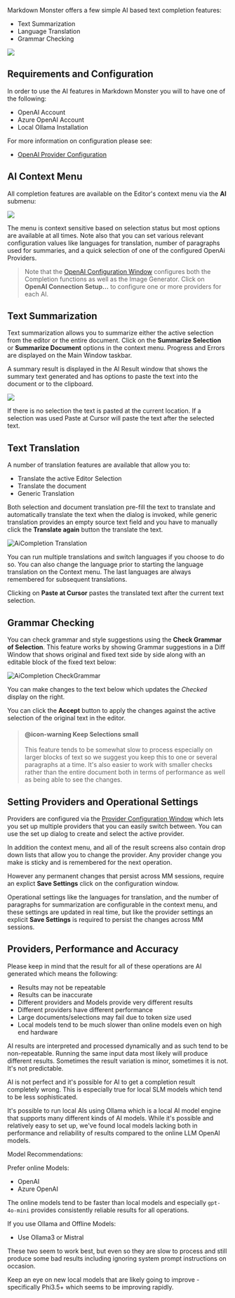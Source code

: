 Markdown Monster offers a few simple AI based text completion features:

* Text Summarization
* Language Translation
* Grammar Checking

![](https://github.com/RickStrahl/ImageDrop/blob/master/MarkdownMonster/AiCompletionFeatures.gif?raw=true)

## Requirements and Configuration
In order to use the AI features in Markdown Monster you will to have one of the following:

* OpenAI Account
* Azure OpenAI Account
* Local Ollama Installation

For more information on configuration please see:

* [OpenAI Provider Configuration](VFPS://Topic/_6Y41CLPFE)

## AI Context Menu
All completion features are available on the Editor's context menu via the **AI** submenu:

![](/images/AiCompletion_ContextMenu.png)

The menu is context sensitive based on selection status but most options are available at all times. Note also that you can set various relevant configuration values like languages for translation, number of paragraphs used for summaries, and a quick selection of one of the configured OpenAi Providers.

> Note that the [OpenAI Configuration Window](VFPS://Topic/_6Y41CLPFE) configures both the Completion functions as well as the Image Generator. Click on **OpenAI Connection Setup...** to configure one or more providers for each AI.

## Text Summarization
Text summarization allows you to summarize either the active selection from the editor or the entire document. Click on the **Summarize Selection** or **Summarize Document** options in the context menu.  Progress and Errors are displayed on the Main Window taskbar.

A summary result is displayed in the AI Result window that shows the summary text generated and has options to paste the text into the document or to the clipboard.

![](/images/AiCompletion_TextSummary.png)

If there is no selection the text is pasted at the current location. If a selection was used Paste at Cursor will paste the text after the selected text.

## Text Translation
A number of translation features are available that allow you to:

* Translate the active Editor Selection
* Translate the document
* Generic Translation

Both selection and document translation pre-fill the text to translate and automatically translate the text when the dialog is invoked, while generic translation provides an empty source text field and you have to manually click the **Translate again** button the translate the text.

![AiCompletion Translation](/images/AiCompletion_Translation.png)

You can run multiple translations and switch languages if you choose to do so. You can also change the language prior to starting the language translation on the Context menu. The last languages are always remembered for subsequent translations.

Clicking on **Paste at Cursor** pastes the translated text after the current text selection.

## Grammar Checking
You can check grammar and style suggestions using the **Check Grammar of Selection**. This feature works by showing Grammar suggestions in a Diff Window that shows original and fixed text side by side along with an editable block of the fixed text below:

![AiCompletion CheckGrammar](/images/AiCompletion_CheckGrammar.png)

You can make changes to the text below which updates the *Checked* display on the right.

You can click the **Accept** button to apply the changes against the active selection of the original text in the editor.

> #### @icon-warning Keep Selections small
> This feature tends to be somewhat slow to process especially on larger blocks of text so we suggest you keep this to one or several paragraphs at a time. It's also easier to work with smaller checks rather than the entire document both in terms of performance as well as being able to see the changes.

## Setting Providers and Operational Settings
Providers are configured via the [Provider Configuration Window](VFPS://Topic/_6Y41CLPFE) which lets you set up multiple providers that you can easily switch between. You can use the set up dialog to create and select the active provider. 

In addition the context menu, and all of the result screens also contain drop down lists that allow you to change the provider. Any provider change you make is sticky and is remembered for the next operation. 

However any permanent changes that persist across MM sessions, require an explict **Save Settings** click on the configuration window.

Operational settings like the languages for translation, and the number of paragraphs for summarization are configurable in the context menu, and these settings are updated in real time, but like the provider settings an explicit **Save Settings** is required to persist the changes across MM sessions.

## Providers, Performance and Accuracy
Please keep in mind that the result for all of these operations are AI generated which means the following:

* Results may not be repeatable
* Results can be inaccurate 
* Different providers and Models provide very different results
* Different providers have different performance
* Large documents/selections may fail due to token size used
* Local models tend to be much slower than online models even on high end hardware


AI results are interpreted and processed dynamically and as such tend to be non-repeatable. Running the same input data most likely will produce different results. Sometimes the result variation is minor, sometimes it is not. It's not predictable.

AI is not perfect and it's possible for AI to get a completion result completely wrong. This is especially true for local SLM models which tend to be less sophisticated. 

It's possible to run local AIs using Ollama which is a local AI model engine that supports many different kinds of AI models. While it's possible and relatively easy to set up, we've found local models lacking both in performance and reliability of results compared to the online LLM OpenAI models. 

Model Recommendations:

Prefer online Models:

* OpenAI
* Azure OpenAI

The online models tend to be faster than local models and especially `gpt-4o-mini` provides consistently reliable results for all operations.

If you use Ollama and Offline Models:

* Use Ollama3 or Mistral

These two seem to work best, but even so they are slow to process and still produce some bad results including ignoring system prompt instructions on occasion.

Keep an eye on new local models that are likely going to improve - specifically Phi3.5+ which seems to be improving rapidly.